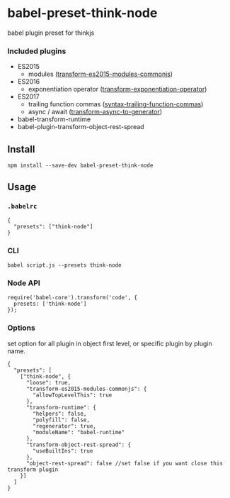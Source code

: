 # babel-preset-think-node
babel plugin preset for thinkjs


### Included plugins

- ES2015
  - modules ([transform-es2015-modules-commonjs](http://babeljs.io/docs/plugins/transform-es2015-modules-commonjs))
- ES2016
  - exponentiation operator ([transform-exponentiation-operator](http://babeljs.io/docs/plugins/transform-exponentiation-operator))
- ES2017
  - trailing function commas ([syntax-trailing-function-commas](http://babeljs.io/docs/plugins/syntax-trailing-function-commas))
  - async / await ([transform-async-to-generator](http://babeljs.io/docs/plugins/transform-async-to-generator))
- babel-transform-runtime
- babel-plugin-transform-object-rest-spread

## Install

```
npm install --save-dev babel-preset-think-node
```

## Usage

### `.babelrc`

```
{
  "presets": ["think-node"]
}
```
### CLI

```
babel script.js --presets think-node
```

### Node API

```
require('babel-core').transform('code', {
  presets: ['think-node']
});
```

### Options

set option for all plugin in object first level, or specific plugin by plugin name.

```
{
  "presets": [
    ["think-node", {
      "loose": true,
      "transform-es2015-modules-commonjs": {
        "allowTopLevelThis": true
      },
      "transform-runtime": {
        "helpers": false,
        "polyfill": false,
        "regenerator": true,
        "moduleName": "babel-runtime"
      },
      "transform-object-rest-spread": {
        "useBuiltIns": true
      },
      "object-rest-spread": false //set false if you want close this transform plugin
    }]
  ]
}
```